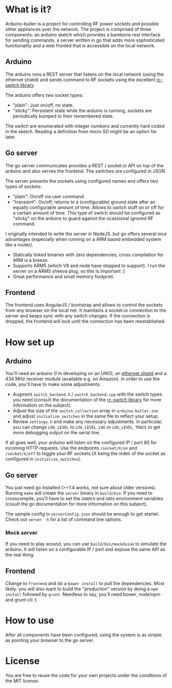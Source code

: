 # What is it?

Arduino-butler is a project for controlling RF power sockets and possible other
appliances over the network. The project is comprised of three components: an
arduino sketch which provides a barebone rest interface for sending commands, a
server written in go that adds more sophisticated functionality and a web fronted
that is accessible on the local network.

## Arduino

The arduino runs a REST server that listens on the local network (using the
ethernet shield) and sends command to RF sockets using the excellent
[rc-switch library](https://github.com/sui77/rc-switch).

The arduino offers two socket types:

* "plain": Just on/off, no state.
* "sticky": Persistent state while the arduino is running, sockets are
  periodically bumped to their remembered state.

The switch are enumerated with integer numbers and currently hard coded in the
sketch. Reading a definition from micro SD might be an option for later.

## Go server

The go server communicates provides a REST / socket.io API on top of the
arduino and also serves the frontend. The switches are configured in JSON.

The server presents the sockets using configured names and offers two types of
sockets:

* "plain": On/off via user command.
* "transient": On/off, returns to a (configurable) ground state after an equally
  configurable amount of time. Allows to switch stuff on or off for a certain
  amount of time. This type of switch should be configured as "sticky" on the
  arduino to guard against the ocassional ignored RF command.

I originally intended to write the server in NodeJS, but go offers several nice
advantages (especially when running on a ARM based embedded system like a
router).

* Statically linked binaries with zero dependencies, cross compilation for ARM
  is a breeze.
* Supports ARM5 (which V8 and node have stopped to support). I run the server on
  a ARM5 sheeva plug, so this is important :)
* Great performance and small memory footprint.

## Frontend

The frontend uses AngularJS / bootstrap and allows to control the sockets from
any browser on the local net. It maintains a socket.io connection to the server
and keeps sync with any switch changes. If the connection is dropped, the
frontend will lock until the connection has been reestablished.

# How set up

## Arduino

You'll need an arduino (I'm developing on an UNO), an
[ethernet shield](http://arduino.cc/en/Main/ArduinoEthernetShield) and a 434 MHz
receiver module (available e.g. on Amazon). In order to use the code, you'll
have to make some adjustments:

* Augment `switch_backend.h` / `switch_backend.cpp` with the switch types you
  need (consult the documentation of the
  [rc-switch library](https://github.com/sui77/rc-switch) for more information
  on the subject).
* Adjust the size of the `switch_collection` array in `arduino-butler.ino` and
  adjust `initialize_switches` in the same file to reflect your setup.
* Review `settings.h` and make any necessary adjustments. In particular, you
  can change `LOG_LEVEL` to `LOG_LEVEL_LOG` or `LOG_LEVEL_TRACE` to get more
  debugging output on the serial line.

If all goes well, your arduino will listen on the configured IP / port 80 for
incoming HTTP requests. Use the endpoints `/socket/X/on` and `/socket/X/off` to
toggle your RF sockets (X being the index of the socket as configured in
`initialize_switches`).

## Go server

You just need go installed (>=1.4 works, not sure about older versions). Running
`make` will create the `server` binary in `build/bin`. If you need to
crosscompile, you'll have to set the `GOARCH` and `GOOS` environment variables
(cosult the go documentation for more information on this subject).

The sample config in `serverConfig.json` should be enough to get startet. Check
out `server -h` for a list of command line options.

### Mock server

If you need to play around, you can use `build/bin/mockduino` to simulate the
arduino. It will listen on a configurable IP / port and expose the same API as
the real thing.

## Frontend

Change to `frontend` and do a `bower install` to pull the dependencies.
Most likely. you will also want to build the "production" version by doing a 
`npm install` followed by `grunt`. Needless to say, you'll need bower,
node/npm and grunt-cli :)

# How to use

After all components have been configured, using the system is as simple as
pointing your browser to the go server.

# License

You are free to reuse the code for your own projects under the conditions of the
MIT license.
